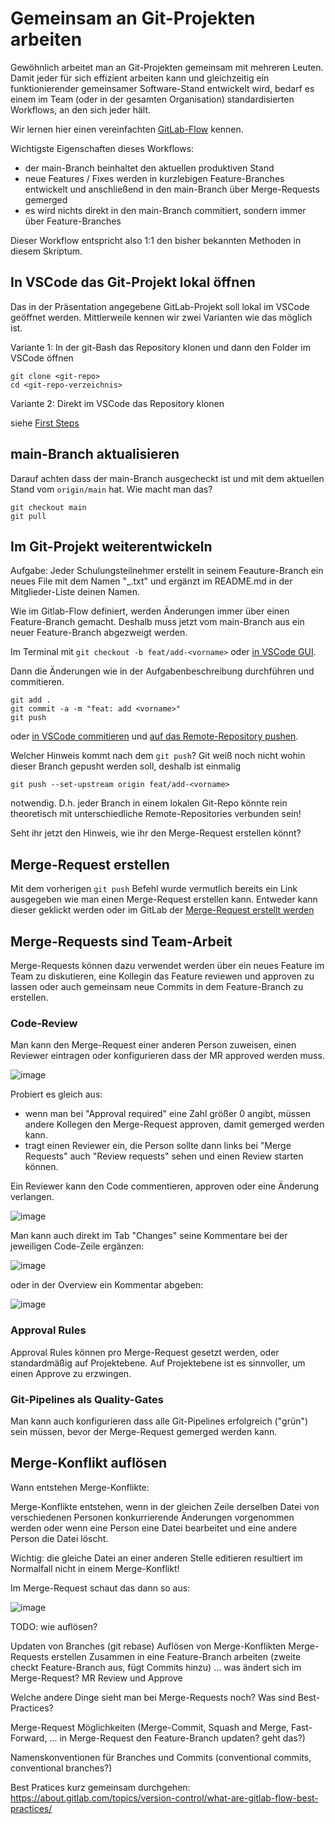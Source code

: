 # Gemeinsam an Git-Projekten arbeiten

Gewöhnlich arbeitet man an Git-Projekten gemeinsam mit mehreren Leuten. Damit jeder für sich effizient arbeiten kann und gleichzeitig ein funktionierender gemeinsamer Software-Stand entwickelt wird, bedarf es einem im Team (oder in der gesamten Organisation) standardisierten Workflows, an den sich jeder hält.

Wir lernen hier einen vereinfachten [GitLab-Flow](https://about.gitlab.com/topics/version-control/what-is-gitlab-flow/) kennen.

Wichtigste Eigenschaften dieses Workflows:

* der main-Branch beinhaltet den aktuellen produktiven Stand
* neue Features / Fixes werden in kurzlebigen Feature-Branches entwickelt und anschließend in den main-Branch über Merge-Requests gemerged
* es wird nichts direkt in den main-Branch commitiert, sondern immer über Feature-Branches

Dieser Workflow entspricht also 1:1 den bisher bekannten Methoden in diesem Skriptum.

## In VSCode das Git-Projekt lokal öffnen

Das in der Präsentation angegebene GitLab-Projekt soll lokal im VSCode geöffnet werden. Mittlerweile kennen wir zwei Varianten wie das möglich ist.

Variante 1: In der git-Bash das Repository klonen und dann den Folder im VSCode öffnen

```
git clone <git-repo>
cd <git-repo-verzeichnis>
```

Variante 2: Direkt im VSCode das Repository klonen

siehe [First Steps](011-vscode-first-steps.md#%C3%BCber-das-windows-startmen%C3%BC-und-bereits-geklontes-git-repository-%C3%B6ffnen)

## main-Branch aktualisieren

Darauf achten dass der main-Branch ausgecheckt ist und mit dem aktuellen Stand vom `origin/main` hat. Wie macht man das?

```
git checkout main
git pull
```

## Im Git-Projekt weiterentwickeln

Aufgabe: Jeder Schulungsteilnehmer erstellt in seinem Feauture-Branch ein neues File mit dem Namen "<Vorname>_<Nachname>.txt" und ergänzt im README.md in der Mitglieder-Liste deinen Namen.

Wie im Gitlab-Flow definiert, werden Änderungen immer über einen Feature-Branch gemacht. 
Deshalb muss jetzt vom main-Branch aus ein neuer Feature-Branch abgezweigt werden.

Im Terminal mit `git checkout -b feat/add-<vorname>` oder [in VSCode GUI](013-vscode-branches.md#branches-erstellen-und-auf-gitlab-pushen).

Dann die Änderungen wie in der Aufgabenbeschreibung durchführen und commitieren.

```
git add .
git commit -a -m "feat: add <vorname>"
git push
```

oder [in VSCode commitieren](012-git-commands-in-vscode.md#git-add-files-stagen) und [auf das Remote-Repository pushen](013-vscode-branches.md#und-auf-gitlab-pushen).

Welcher Hinweis kommt nach dem `git push`? Git weiß noch nicht wohin dieser Branch gepusht werden soll, deshalb ist einmalig

```
git push --set-upstream origin feat/add-<vorname>
```

notwendig. D.h. jeder Branch in einem lokalen Git-Repo könnte rein theoretisch mit unterschiedliche Remote-Repositories verbunden sein!

Seht ihr jetzt den Hinweis, wie ihr den Merge-Request erstellen könnt?


## Merge-Request erstellen

Mit dem vorherigen `git push` Befehl wurde vermutlich bereits ein Link ausgegeben wie man einen Merge-Request erstellen kann. Entweder kann dieser geklickt werden oder im GitLab der [Merge-Request erstellt werden](013-vscode-branches.md#merge-request-in-gitlab-erstellen)

## Merge-Requests sind Team-Arbeit

Merge-Requests können dazu verwendet werden über ein neues Feature im Team zu diskutieren, eine Kollegin das Feature reviewen und approven zu lassen oder auch gemeinsam neue Commits in dem Feature-Branch zu erstellen.

### Code-Review

Man kann den Merge-Request einer anderen Person zuweisen, einen Reviewer eintragen oder konfigurieren dass der MR approved werden muss.

![image](https://github.com/user-attachments/assets/fc1274d6-8ca8-4028-99e4-1e6f995b3ad6)

Probiert es gleich aus: 

* wenn man bei "Approval required" eine Zahl größer 0 angibt, müssen andere Kollegen den Merge-Request approven, damit gemerged werden kann.
* tragt einen Reviewer ein, die Person sollte dann links bei "Merge Requests" auch "Review requests" sehen und einen Review starten können.

Ein Reviewer kann den Code commentieren, approven oder eine Änderung verlangen.

![image](https://github.com/user-attachments/assets/972d8f9c-0f8e-4303-9f3a-17af5f8e935e)

Man kann auch direkt im Tab "Changes" seine Kommentare bei der jeweiligen Code-Zeile ergänzen:

![image](https://github.com/user-attachments/assets/38c280e2-a7c9-4104-ad34-156070ad5d40)

oder in der Overview ein Kommentar abgeben:

![image](https://github.com/user-attachments/assets/aaacbc9d-6e05-4f40-909c-c97be86d6341)

### Approval Rules

Approval Rules können pro Merge-Request gesetzt werden, oder standardmäßig auf Projektebene. Auf Projektebene ist es sinnvoller, um einen Approve zu erzwingen.

### Git-Pipelines als Quality-Gates

Man kann auch konfigurieren dass alle Git-Pipelines erfolgreich ("grün") sein müssen, bevor der Merge-Request gemerged werden kann.

## Merge-Konflikt auflösen

Wann entstehen Merge-Konflikte:

Merge-Konflikte entstehen, wenn in der gleichen Zeile derselben Datei von verschiedenen Personen konkurrierende Änderungen vorgenommen werden oder wenn eine Person eine Datei bearbeitet und eine andere Person die Datei löscht. 

Wichtig: die gleiche Datei an einer anderen Stelle editieren resultiert im Normalfall nicht in einem Merge-Konflikt!

Im Merge-Request schaut das dann so aus:

![image](https://github.com/user-attachments/assets/1db6e3a3-d2fa-46a3-98f0-11ad6163fdf1)

TODO: wie auflösen?



Updaten von Branches (git rebase)
Auflösen von Merge-Konflikten
Merge-Requests erstellen
Zusammen in eine Feature-Branch arbeiten (zweite checkt Feature-Branch aus, fügt Commits hinzu) ... was ändert sich im Merge-Request?
MR Review und Approve

Welche andere Dinge sieht man bei Merge-Requests noch? Was sind Best-Practices?

Merge-Request Möglichkeiten (Merge-Commit, Squash and Merge, Fast-Forward, ... in Merge-Request den Feature-Branch updaten? geht das?)




Namenskonventionen für Branches und Commits (conventional commits, conventional branches?)


Best Pratices kurz gemeinsam durchgehen: https://about.gitlab.com/topics/version-control/what-are-gitlab-flow-best-practices/


